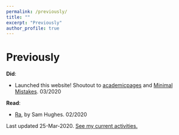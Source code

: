 ```yaml
---
permalink: /previously/
title: ""
excerpt: "Previously"
author_profile: true
---
```

# Previously
**Did**:
* Launched this website! Shoutout to [academicpages](https://academicpages.github.io/) and [Minimal Mistakes](https://mmistakes.github.io/minimal-mistakes/). 03/2020

**Read**:
* [Ra](https://qntm.org/ra), by Sam Hughes. 02/2020

Last updated 25-Mar-2020. [See my current activities.](/)
